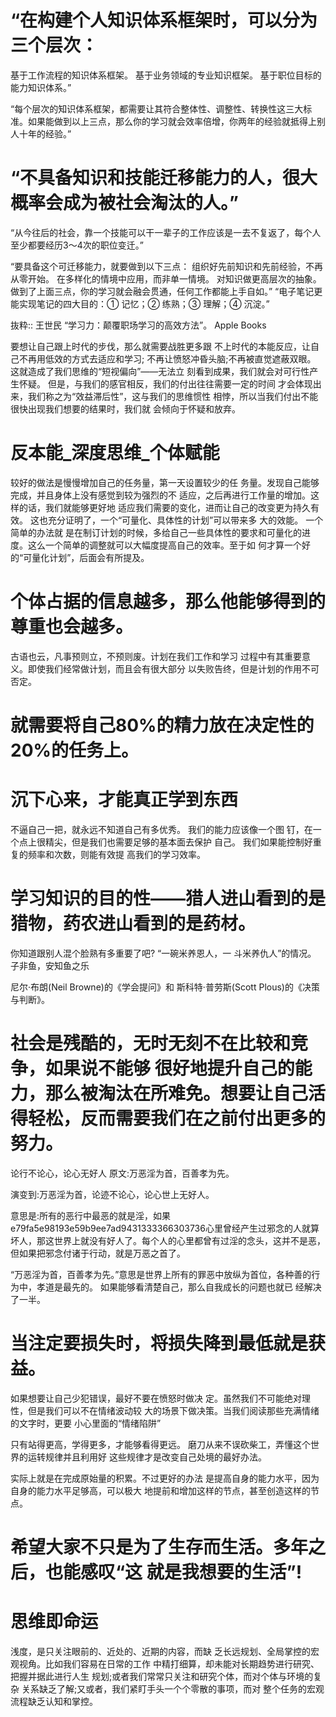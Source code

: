 # “在构建个人知识体系框架时，可以分为三个层次：
基于工作流程的知识体系框架。
基于业务领域的专业知识框架。
基于职位目标的能力知识体系。”

“每个层次的知识体系框架，都需要让其符合整体性、调整性、转换性这三大标准。如果能做到以上三点，那么你的学习就会效率倍增，你两年的经验就抵得上别人十年的经验。”

# “不具备知识和技能迁移能力的人，很大概率会成为被社会淘汰的人。”

“从今往后的社会，靠一个技能可以干一辈子的工作应该是一去不复返了，每个人至少都要经历3～4次的职位变迁。”

“要具备这个可迁移能力，就要做到以下三点：
组织好先前知识和先前经验，不再从零开始。
在多样化的情境中应用，而非单一情境。
对知识做更高层次的抽象。
做到了上面三点，你的学习就会融会贯通，任何工作都能上手自如。”
“电子笔记更能实现笔记的四大目的：① 记忆；② 练熟；③ 理解；④ 沉淀。”

抜粋:: 王世民  “学习力：颠覆职场学习的高效方法”。 Apple Books  

要想让自己跟上时代的步伐，那么就需要战胜更多跟 不上时代的本能反应，让自己不再用低效的方式去适应和学习; 不再让愤怒冲昏头脑;不再被直觉遮蔽双眼。
这就造成了我们思维的“短视偏向”——无法立 刻看到成果，我们就会对可行性产生怀疑。
但是，与我们的感官相反，我们的付出往往需要一定的时间 才会体现出来，我们称之为“效益滞后性”，这与我们的思维惯性
相悖，所以当我们付出不能很快出现我们想要的结果时，我们就 会倾向于怀疑和放弃。
# 反本能_深度思维_个体赋能
较好的做法是慢慢增加自己的任务量，第一天设置较少的任 务量。发现自己能够完成，并且身体上没有感觉到较为强烈的不 适应，之后再进行工作量的增加。这样的话，我们就能够更好地 适应我们需要的变化，进而让自己的改变更为持久有效。
这也充分证明了，一个“可量化、具体性的计划”可以带来多 大的效能。
一个简单的办法就 是在制订计划的时候，多给自己一些具体性的要求和可量化的进 度。这么一个简单的调整就可以大幅度提高自己的效率。至于如 何才算一个好的“可量化计划”，后面会有所提及。
# 个体占据的信息越多，那么他能够得到的尊重也会越多。
古语也云，凡事预则立，不预则废。计划在我们工作和学习 过程中有其重要意义。即使我们经常做计划，而且会有很大部分 以失败告终，但是计划的作用不可否定。

# 就需要将自己80%的精力放在决定性的20%的任务上。
# 沉下心来，才能真正学到东西
不逼自己一把，就永远不知道自己有多优秀。
我们的能力应该像一个图 钉，在一个点上很精尖，但是我们也需要足够的基本面去保护 自己。
我们如果能控制好重复的频率和次数，则能有效提 高我们的学习效率。
# 学习知识的目的性——猎人进山看到的是 猎物，药农进山看到的是药材。
你知道跟别人混个脸熟有多重要了吧?
“一碗米养恩人，一 斗米养仇人”的情况。
子非鱼，安知鱼之乐

尼尔·布朗(Neil Browne)的《学会提问》和 斯科特·普劳斯(Scott Plous)的《决策与判断》。

# 社会是残酷的，无时无刻不在比较和竞争，如果说不能够 很好地提升自己的能力，那么被淘汰在所难免。想要让自己活 得轻松，反而需要我们在之前付出更多的努力。

论行不论心，论心无好人
原文:万恶淫为首，百善孝为先。

演变到:万恶淫为首，论迹不论心，论心世上无好人。

意思是:所有的恶行中最恶的就是淫，如果e79fa5e98193e59b9ee7ad9431333366303736心里曾经产生过邪念的人就算坏人，那这世界上就没有好人了。每个人的心里都曾有过淫的念头，这并不是恶，但如果把邪念付诸于行动，就是万恶之首了。

“万恶淫为首，百善孝为先。”意思是世界上所有的罪恶中放纵为首位，各种善的行为中，孝道是最先的。
如果能够看清楚自己，那么自我成长的问题也就已 经解决了一半。

# 当注定要损失时，将损失降到最低就是获益。
如果想要让自己少犯错误，最好不要在愤怒时做决 定。虽然我们不可能绝对理性，但是我们可以不在情绪波动较 大的场景下做决策。当我们阅读那些充满情绪的文字时，更要 小心里面的“情绪陷阱”

只有站得更高，学得更多，才能够看得更远。
磨刀从来不误砍柴工，弄懂这个世界的运转规律并且利用好 这些规律才是改变自己处境的最好办法。


实际上就是在完成原始量的积累。不过更好的办法 是提高自身的能力水平，因为自身的能力水平足够高，可以极大 地提前和增加这样的节点，甚至创造这样的节点。
# 希望大家不只是为了生存而生活。多年之后，也能感叹“这 就是我想要的生活”!

# 思维即命运
浅度，是只关注眼前的、近处的、近期的内容，而缺 乏长远规划、全局掌控的宏观视角。比如我们容易在日常的工作 中精打细算，却未能对长期趋势进行研究、把握并据此进行人生 规划;或者我们常常只关注和研究个体，而对个体与环境的复杂 关系缺乏了解;又或者，我们紧盯手头一个个零散的事项，而对 整个任务的宏观流程缺乏认知和掌控。


